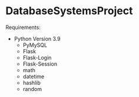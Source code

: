 # DatabaseSystemsProject
Requirements:
- Python Version 3.9
  - PyMySQL
  - Flask
  - Flask-Login
  - Flask-Session
  - math
  - datetime
  - hashlib
  - random
